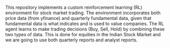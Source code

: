 This repository implements a custom reinforcement learning (RL) environment for stock market trading. The environment incorporates both price data (from yfinance) and quarterly fundamental data, given that fundamental data is what indicates and is used to value companies. The RL agent learns to make trading decisions (Buy, Sell, Hold) by combining these two types of data. This is done for equities in the Indian Stock Market and we are going to use both quarterly reports and analyst reports.
